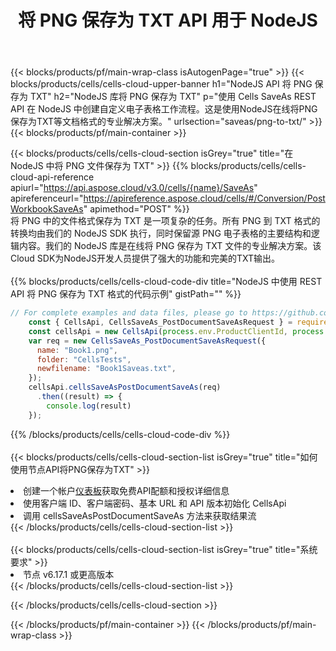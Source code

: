 ﻿---
title: 将 PNG 保存为 TXT API 用于 NodeJS
description: 使用Aspose.Cells Cloud SDK for NodeJS将PNG格式文件保存为TXT格式文件。
url: /zh/nodejs/saveas/png-to-txt/
---
{{< blocks/products/pf/main-wrap-class isAutogenPage="true" >}}
{{< blocks/products/cells/cells-cloud-upper-banner h1="NodeJS API 将 PNG 保存为 TXT" h2="NodeJS 库将 PNG 保存为 TXT" p="使用 Cells SaveAs REST API 在 NodeJS 中创建自定义电子表格工作流程。这是使用NodeJS在线将PNG保存为TXT等文档格式的专业解决方案。" urlsection="saveas/png-to-txt/" >}}
{{< blocks/products/pf/main-container >}}

{{< blocks/products/cells/cells-cloud-section isGrey="true" title="在 NodeJS 中将 PNG 文件保存为 TXT" >}}
{{% blocks/products/cells/cells-cloud-api-reference apiurl="https://api.aspose.cloud/v3.0/cells/{name}/SaveAs" apireferenceurl="https://apireference.aspose.cloud/cells/#/Conversion/PostWorkbookSaveAs" apimethod="POST" %}}
<br/>
将 PNG 中的文件格式保存为 TXT 是一项复杂的任务。所有 PNG 到 TXT 格式的转换均由我们的 NodeJS SDK 执行，同时保留源 PNG 电子表格的主要结构和逻辑内容。我们的 NodeJS 库是在线将 PNG 保存为 TXT 文件的专业解决方案。该Cloud SDK为NodeJS开发人员提供了强大的功能和完美的TXT输出。
<br/>
<br/>
{{% blocks/products/cells/cells-cloud-code-div title="NodeJS 中使用 REST API 将 PNG 保存为 TXT 格式的代码示例" gistPath="" %}}
  
```js
// For complete examples and data files, please go to https://github.com/aspose-cells-cloud/aspose-cells-cloud-node/
    const { CellsApi, CellsSaveAs_PostDocumentSaveAsRequest } = require("asposecellscloud");
    const cellsApi = new CellsApi(process.env.ProductClientId, process.env.ProductClientSecret);
    var req = new CellsSaveAs_PostDocumentSaveAsRequest({
      name: "Book1.png",
      folder: "CellsTests",
      newfilename: "Book1Saveas.txt",
    });
    cellsApi.cellsSaveAsPostDocumentSaveAs(req)
      .then((result) => {
        console.log(result)
    });
```
  
{{% /blocks/products/cells/cells-cloud-code-div %}}
<br/>
<br/>
{{< blocks/products/cells/cells-cloud-section-list isGrey="true" title="如何使用节点API将PNG保存为TXT" >}}
<li>创建一个帐户<a href="https://dashboard.aspose.cloud/">仪表板</a>获取免费API配额和授权详细信息</li>
<li>使用客户端 ID、客户端密码、基本 URL 和 API 版本初始化 CellsApi</li>
<li>调用 cellsSaveAsPostDocumentSaveAs 方法来获取结果流</li>
{{< /blocks/products/cells/cells-cloud-section-list >}}
<br/>
<br/>
{{< blocks/products/cells/cells-cloud-section-list isGrey="true" title="系统要求" >}}
<li>节点 v6.17.1 或更高版本</li>
{{< /blocks/products/cells/cells-cloud-section-list >}}

{{< /blocks/products/cells/cells-cloud-section >}}

{{< /blocks/products/pf/main-container >}}
{{< /blocks/products/pf/main-wrap-class >}}
